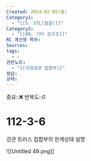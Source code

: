 ```yaml
---
Created: 2024-02-05(월)
Category1:
  - "[[5. STL(철골)]]"
Category2:
  - "[[09. 기타 강구조]]"
RC 계산형 목차: 
Sources: 
tags:
  - ✏️
관련노트:
  - "[[각형강관 접합부]]"
정답: 
상태: 
---
```

중요::❌
반복도::0
#  112-3-6


강관 트러스 접합부의 한계상태 설명

![[Untitled 49.png]]